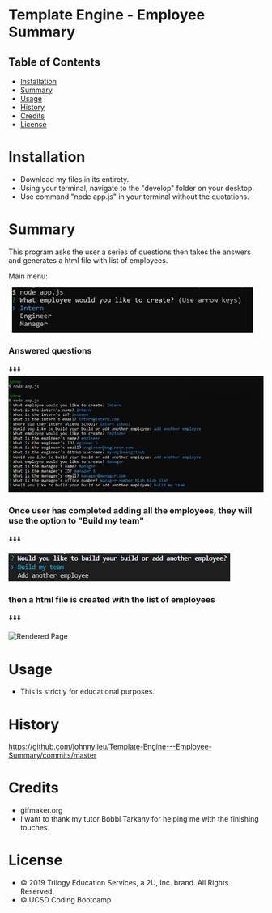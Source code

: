 # Template Engine - Employee Summary

## Table of Contents

* [Installation](#installation)
* [Summary](#summary)
* [Usage](#usage)
* [History](#history)
* [Credits](#credits)
* [License](#license)


# Installation

* Download my files in its entirety.
* Using your terminal, navigate to the "develop" folder on your desktop.
* Use command "node app.js" in your terminal without the quotations.

# Summary

This program asks the user a series of questions then takes the answers and generates a html file with list of employees.

Main menu:

![Main Menu](main_menu.gif "Main Menu")

### Answered questions

⬇️⬇️⬇️
![Answered Questions](answered_questions.bmp "Answered Questions")

### Once user has completed adding all the employees, they will use the option to "Build my team"

⬇️⬇️⬇️

![Build Team](build_team.bmp "Build Team")

### then a html file is created with the list of employees

⬇️⬇️⬇️

![Rendered Page](built_webpage.bmp "Rendered Page")

# Usage

* This is strictly for educational purposes.

# History

https://github.com/johnnylieu/Template-Engine---Employee-Summary/commits/master


# Credits

* gifmaker.org
* I want to thank my tutor Bobbi Tarkany for helping me with the finishing touches.


# License
 
* © 2019 Trilogy Education Services, a 2U, Inc. brand. All Rights Reserved.
* © UCSD Coding Bootcamp

